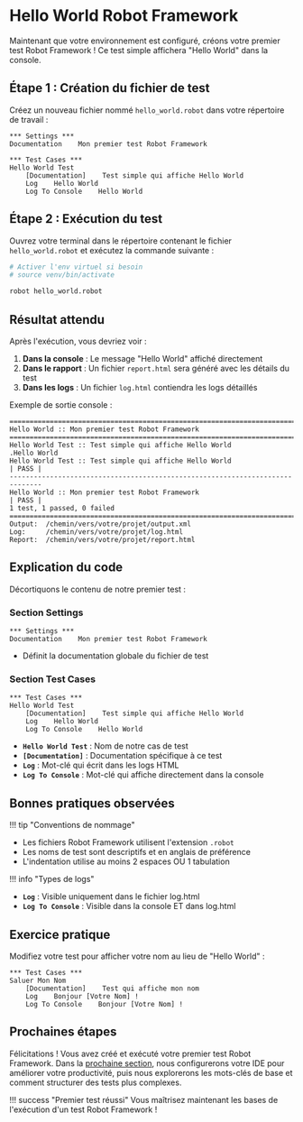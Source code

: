 # Hello World Robot Framework

Maintenant que votre environnement est configuré, créons votre premier test Robot Framework ! Ce test simple affichera "Hello World" dans la console.

## Étape 1 : Création du fichier de test

Créez un nouveau fichier nommé `hello_world.robot` dans votre répertoire de travail :

```robot
*** Settings ***
Documentation    Mon premier test Robot Framework

*** Test Cases ***
Hello World Test
    [Documentation]    Test simple qui affiche Hello World
    Log    Hello World
    Log To Console    Hello World
```

## Étape 2 : Exécution du test

Ouvrez votre terminal dans le répertoire contenant le fichier `hello_world.robot` et exécutez la commande suivante :

```bash
# Activer l'env virtuel si besoin
# source venv/bin/activate

robot hello_world.robot
```

## Résultat attendu

Après l'exécution, vous devriez voir :

1. **Dans la console** : Le message "Hello World" affiché directement
2. **Dans le rapport** : Un fichier `report.html` sera généré avec les détails du test
3. **Dans les logs** : Un fichier `log.html` contiendra les logs détaillés

Exemple de sortie console :
```
==============================================================================
Hello World :: Mon premier test Robot Framework
==============================================================================
Hello World Test :: Test simple qui affiche Hello World               .Hello World
Hello World Test :: Test simple qui affiche Hello World               | PASS |
------------------------------------------------------------------------------
Hello World :: Mon premier test Robot Framework                       | PASS |
1 test, 1 passed, 0 failed
==============================================================================
Output:  /chemin/vers/votre/projet/output.xml
Log:     /chemin/vers/votre/projet/log.html
Report:  /chemin/vers/votre/projet/report.html
```

## Explication du code

Décortiquons le contenu de notre premier test :

### Section Settings
```robot
*** Settings ***
Documentation    Mon premier test Robot Framework
```
- Définit la documentation globale du fichier de test

### Section Test Cases
```robot
*** Test Cases ***
Hello World Test
    [Documentation]    Test simple qui affiche Hello World
    Log    Hello World
    Log To Console    Hello World
```

- **`Hello World Test`** : Nom de notre cas de test
- **`[Documentation]`** : Documentation spécifique à ce test
- **`Log`** : Mot-clé qui écrit dans les logs HTML
- **`Log To Console`** : Mot-clé qui affiche directement dans la console

## Bonnes pratiques observées

!!! tip "Conventions de nommage"
- Les fichiers Robot Framework utilisent l'extension `.robot`
- Les noms de test sont descriptifs et en anglais de préférence
- L'indentation utilise au moins 2 espaces OU 1 tabulation

!!! info "Types de logs"
- **`Log`** : Visible uniquement dans le fichier log.html
- **`Log To Console`** : Visible dans la console ET dans log.html

## Exercice pratique

Modifiez votre test pour afficher votre nom au lieu de "Hello World" :

```robot
*** Test Cases ***
Saluer Mon Nom
    [Documentation]    Test qui affiche mon nom
    Log    Bonjour [Votre Nom] !
    Log To Console    Bonjour [Votre Nom] !
```

## Prochaines étapes

Félicitations ! Vous avez créé et exécuté votre premier test Robot Framework. Dans la [prochaine section](configuration-ide.md), nous configurerons votre IDE pour améliorer votre productivité, puis nous explorerons les mots-clés de base et comment structurer des tests plus complexes.

!!! success "Premier test réussi"
Vous maîtrisez maintenant les bases de l'exécution d'un test Robot Framework !